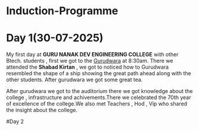 # Induction-Programme

# Day 1(30-07-2025)
My first day at **GURU NANAK DEV ENGINEERING COLLEGE** with other Btech. students , first we got to the <ins>Gurudwara</ins> at 8:30am. There we attended the **Shabad Kirtan** , we got to noticed how to Gurudwara resembled the shape of a ship showing the great path ahead along with the other students. After gurudwara we got some great tea.

After gurudwara we got to the auditorium there we got knowledge about the college , infrastructure and achivements.There we celebrated the 70th year of excellence of the college.We also met Teachers , Hod , Vip who shared the insight about the college. 

#Day 2 

